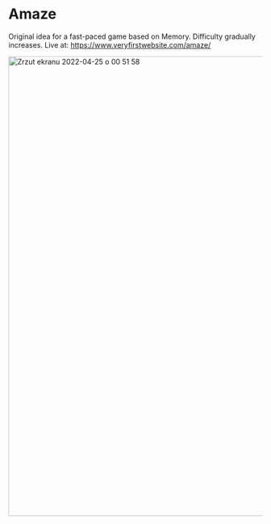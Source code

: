 # Amaze
Original idea for a fast-paced game based on Memory. Difficulty gradually increases. Live at:
https://www.veryfirstwebsite.com/amaze/

<img width="911" alt="Zrzut ekranu 2022-04-25 o 00 51 58" src="https://user-images.githubusercontent.com/70529730/165000222-f7409945-45e1-4e4d-9ce4-c29eee6a88ac.png">
